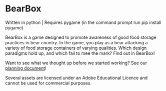 # BearBox
Written in python | Requires pygame (in the command prompt run pip install pygame)

BearBox is a game designed to promote awareness of good food storage practices in bear country. In the game, you play as a bear attacking a variety of food storage containers of varying qualities. Which design paradigms hold up, and which fail to mee the mark? Find out in BearBox!

Want to see what we thought up before we started working? See our [planning document](https://docs.google.com/document/d/1rtg9Jhf5TqfhTUPTfvigeBtKigOFr7ZMfYUXiAdAxsw/edit?usp=sharing)!

Several assets are licensed under an Adobe Educational Licence and cannot be used for commercial purposes.
